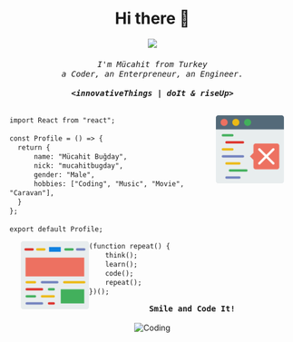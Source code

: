 <h1 align="center">Hi there 👋</h1>

<div align="center">
    <img src="https://media3.giphy.com/media/HEPwfdu6T6svpPE1eN/200.webp?cid=ecf05e47j99y9mlzfk42vy8ujkcf5ei98ztta9mkt7o8mwlm&rid=200.webp&ct=s"
        width="180px" />
    <br />
    <br />
    <samp> <i> I'm Mücahit from Turkey </i> </samp> <br />
    <samp> <i> a Coder, an Enterpreneur, an Engineer. </i> </samp>
    <br />
    <samp>
        <br />
        <b>
        <i> &lt;innovativeThings | doIt & riseUp&gt; </i>
        </b>
        <br />
    </samp>
    <br />

</div>
<div>
   
<img align='right' height='120' style="margin-right:20px" src='browser-coding-svgrepo-com.svg' alt='Image 1'>

```tsx
import React from "react";

const Profile = () => {
  return {
      name: "Mücahit Buğday",
      nick: "mucahitbugday",
      gender: "Male",
      hobbies: ["Coding", "Music", "Movie", "Caravan"],
  }
};
    
export default Profile;
```

<img align='left' height='120' style="margin-left:20px" src='browser-computing-svgrepo-com.svg' alt='Image 2'>


```tsx
(function repeat() {
    think();
    learn();
    code();
    repeat();
})();
```
    
</div>
<div align="center">
    <samp> <b>Smile and Code It!</b></samp>
    <br />
    <br />
    <img alt="Coding"
        src="https://media4.giphy.com/media/PiQejEf31116URju4V/giphy.gif?cid=790b7611ae4c192f2bb4ceac826f0be1e660d69e838f0fc4&rid=giphy.gif&ct=g" />
</div>

